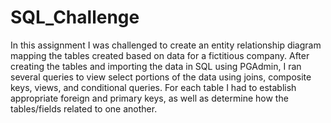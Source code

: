 # SQL_Challenge

In this assignment I was challenged to create an entity relationship diagram mapping the tables created based on data for a fictitious company. After creating the tables and importing the data in SQL using PGAdmin, I ran several queries to view select portions of the data using joins, composite keys, views, and conditional queries. For each table I had to establish appropriate foreign and primary keys, as well as determine how the tables/fields related to one another.
